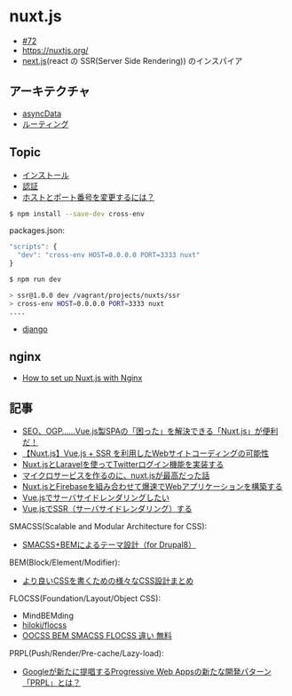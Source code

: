# nuxt.js

- [#72](https://github.com/hdknr/scriptogr.am/issues/72)
- https://nuxtjs.org/
- [next.js](https://github.com/zeit/next.js)(react の SSR(Server Side Rendering)) のインスパイア


## アーキテクチャ

- [asyncData](nuxtjs.asyncdata.md)
- [ルーティング](nuxtjs.routes.md)

## Topic

- [インストール](nuxtjs.install.md)
- [認証](nuxtjs.auth.md)
- [ホストとポート番号を変更するには？](https://ja.nuxtjs.org/faq/host-port/)

~~~bash
$ npm install --save-dev cross-env
~~~

packages.json:

~~~js
"scripts": {
  "dev": "cross-env HOST=0.0.0.0 PORT=3333 nuxt"
}
~~~

~~~bash
$ npm run dev

> ssr@1.0.0 dev /vagrant/projects/nuxts/ssr
> cross-env HOST=0.0.0.0 PORT=3333 nuxt
....
~~~

- [django](https://github.com/nuxt/nuxt.js/issues?utf8=%E2%9C%93&q=is%3Aissue%20django)

## nginx

- [How to set up Nuxt.js with Nginx](https://github.com/nuxt/nuxt.js/issues/493)

## 記事

- [SEO、OGP……Vue.js製SPAの「困った」を解決できる「Nuxt.js」が便利だ！](https://www.webprofessional.jp/nuxt-js-universal-vue-js/)
- [【Nuxt.js】Vue.js + SSR を利用したWebサイトコーディングの可能性](https://grow-group.jp/archives/554/)
- [Nuxt.jsとLaravelを使ってTwitterログイン機能を実装する](https://qiita.com/hareku/items/ea09602bf40bf0a42040)
- [マイクロサービスを作るのに、nuxt.jsが最高だった話](https://qiita.com/tkow/items/c869e7a69665ddc7305d)
- [Nuxt.jsとFirebaseを組み合わせて爆速でWebアプリケーションを構築する](https://qiita.com/potato4d/items/cfddeb8732fec63cb29c)
- [Vue.jsでサーバサイドレンダリングしたい](https://qiita.com/kurosame/items/9815a28820e5e63d1a55)
- [Vue.jsでSSR（サーバサイドレンダリング）する](https://qiita.com/namazu510/items/e699afb2fb8161cbac2e)

SMACSS(Scalable and Modular Architecture for CSS):

- [SMACSS+BEMによるテーマ設計（for Drupal8）](https://qiita.com/J_Sugar__/items/9adee163028c9910fbc6)


BEM(Block/Element/Modifier):

- [より良いCSSを書くための様々なCSS設計まとめ](http://uxmilk.jp/43386)

FLOCSS(Foundation/Layout/Object CSS):

- MindBEMding
- [hiloki/flocss](https://github.com/hiloki/flocss)
- [OOCSS BEM SMACSS FLOCSS 違い 無料](http://feb19.jp/blog/archives/000276.php)


PRPL(Push/Render/Pre-cache/Lazy-load):

- [Googleが新たに提唱するProgressive Web Appsの新たな開発パターン「PRPL」とは？](https://html5experts.jp/komasshu/19704/)
